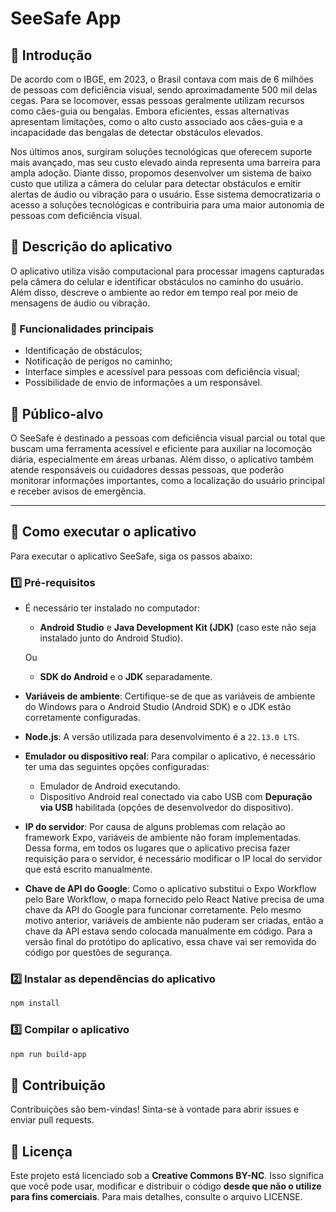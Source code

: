 # SeeSafe App

## 📌 Introdução

De acordo com o IBGE, em 2023, o Brasil contava com mais de 6 milhões de pessoas com deficiência visual, sendo aproximadamente 500 mil delas cegas. Para se locomover, essas pessoas geralmente utilizam recursos como cães-guia ou bengalas. Embora eficientes, essas alternativas apresentam limitações, como o alto custo associado aos cães-guia e a incapacidade das bengalas de detectar obstáculos elevados.

Nos últimos anos, surgiram soluções tecnológicas que oferecem suporte mais avançado, mas seu custo elevado ainda representa uma barreira para ampla adoção. Diante disso, propomos desenvolver um sistema de baixo custo que utiliza a câmera do celular para detectar obstáculos e emitir alertas de áudio ou vibração para o usuário. Esse sistema democratizaria o acesso a soluções tecnológicas e contribuiria para uma maior autonomia de pessoas com deficiência visual.

## 📱 Descrição do aplicativo

O aplicativo utiliza visão computacional para processar imagens capturadas pela câmera do celular e identificar obstáculos no caminho do usuário. Além disso, descreve o ambiente ao redor em tempo real por meio de mensagens de áudio ou vibração.

### 🔹 Funcionalidades principais

- Identificação de obstáculos;
- Notificação de perigos no caminho;
- Interface simples e acessível para pessoas com deficiência visual;
- Possibilidade de envio de informações a um responsável.

## 🎯 Público-alvo

O SeeSafe é destinado a pessoas com deficiência visual parcial ou total que buscam uma ferramenta acessível e eficiente para auxiliar na locomoção diária, especialmente em áreas urbanas. Além disso, o aplicativo também atende responsáveis ou cuidadores dessas pessoas, que poderão monitorar informações importantes, como a localização do usuário principal e receber avisos de emergência.

---

## 🚀 Como executar o aplicativo

Para executar o aplicativo SeeSafe, siga os passos abaixo:

### 1️⃣ Pré-requisitos

- É necessário ter instalado no computador:

  - **Android Studio** e **Java Development Kit (JDK)** (caso este não seja instalado junto do Android Studio).

  Ou

  - **SDK do Android** e o **JDK** separadamente.

- **Variáveis de ambiente**: Certifique-se de que as variáveis de ambiente do Windows para o Android Studio (Android SDK) e o JDK estão corretamente configuradas.
- **Node.js**: A versão utilizada para desenvolvimento é a `22.13.0 LTS`.
- **Emulador ou dispositivo real**: Para compilar o aplicativo, é necessário ter uma das seguintes opções configuradas:
  - Emulador de Android executando.
  - Dispositivo Android real conectado via cabo USB com **Depuração via USB** habilitada (opções de desenvolvedor do dispositivo).
- **IP do servidor**: Por causa de alguns problemas com relação ao framework Expo, variáveis de ambiente não foram implementadas. Dessa forma, em todos os lugares que o aplicativo precisa fazer requisição para o servidor, é necessário modificar o IP local do servidor que está escrito manualmente.
- **Chave de API do Google**: Como o aplicativo substitui o Expo Workflow pelo Bare Workflow, o mapa fornecido pelo React Native precisa de uma chave da API do Google para funcionar corretamente. Pelo mesmo motivo anterior, variáveis de ambiente não puderam ser criadas, então a chave da API estava sendo colocada manualmente em código. Para a versão final do protótipo do aplicativo, essa chave vai ser removida do código por questões de segurança.

### 2️⃣ Instalar as dependências do aplicativo

```bash
npm install
```

### 3️⃣ Compilar o aplicativo

```bash
npm run build-app
```

## 🤝 Contribuição

Contribuições são bem-vindas! Sinta-se à vontade para abrir issues e enviar pull requests.

## 📜 Licença

Este projeto está licenciado sob a **Creative Commons BY-NC**. Isso significa que você pode usar, modificar e distribuir o código **desde que não o utilize para fins comerciais**. Para mais detalhes, consulte o arquivo LICENSE.
